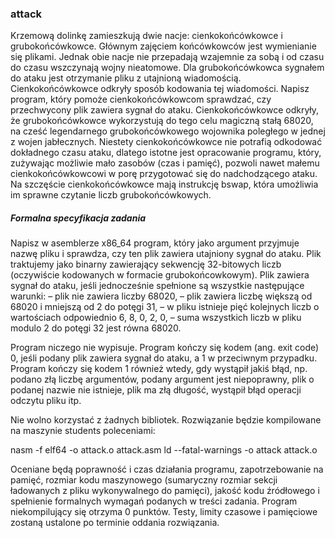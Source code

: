 ### attack

Krzemową dolinkę zamieszkują dwie nacje: cienkokońcówkowce i grubokońcówkowce.
Głównym zajęciem końcówkowców jest wymienianie się plikami. Jednak obie nacje
nie przepadają wzajemnie za sobą i od czasu do czasu wszczynają wojny
nieatomowe. Dla grubokońcówkowca sygnałem do ataku jest otrzymanie pliku
z utajnioną wiadomością. Cienkokońcówkowce odkryły sposób kodowania tej
wiadomości. Napisz program, który pomoże cienkokońcówkowcom sprawdzać, czy
przechwycony plik zawiera sygnał do ataku. Cienkokońcówkowce odkryły, że
grubokońcówkowce wykorzystują do tego celu magiczną stałą 68020, na cześć
legendarnego grubokońcówkowego wojownika poległego w jednej z wojen jabłecznych.
Niestety cienkokońcówkowce nie potrafią odkodować dokładnego czasu ataku,
dlatego istotne jest opracowanie programu, który, zużywając możliwie mało
zasobów (czas i pamięć), pozwoli nawet małemu cienkokońcówkowcowi w porę
przygotować się do nadchodzącego ataku. Na szczęście cienkokońcówkowce mają
instrukcję bswap, która umożliwia im sprawne czytanie liczb grubokońcówkowych.

##### Formalna specyfikacja zadania

Napisz w asemblerze x86_64 program, który jako argument przyjmuje nazwę pliku
i sprawdza, czy ten plik zawiera utajniony sygnał do ataku. Plik traktujemy jako
binarny zawierający sekwencję 32-bitowych liczb (oczywiście kodowanych
w formacie grubokońcowkowym). Plik zawiera sygnał do ataku, jeśli jednocześnie
spełnione są wszystkie następujące warunki:
– plik nie zawiera liczby 68020,
– plik zawiera liczbę większą od 68020 i mniejszą od 2 do potęgi 31,
– w pliku istnieje pięć kolejnych liczb o wartościach odpowiednio 6, 8, 0, 2, 0,
– suma wszystkich liczb w pliku modulo 2 do potęgi 32 jest równa 68020.

Program niczego nie wypisuje. Program kończy się kodem (ang. exit code) 0, jeśli
podany plik zawiera sygnał do ataku, a 1 w przeciwnym przypadku. Program kończy
się kodem 1 również wtedy, gdy wystąpił jakiś błąd, np. podano złą liczbę
argumentów, podany argument jest niepoprawny, plik o podanej nazwie nie
istnieje, plik ma złą długość, wystąpił błąd operacji odczytu pliku itp.

Nie wolno korzystać z żadnych bibliotek. Rozwiązanie będzie kompilowane na
maszynie students poleceniami:

nasm -f elf64 -o attack.o attack.asm
ld --fatal-warnings -o attack attack.o

Oceniane będą poprawność i czas działania programu, zapotrzebowanie na pamięć,
rozmiar kodu maszynowego (sumaryczny rozmiar sekcji ładowanych z pliku
wykonywalnego do pamięci), jakość kodu źródłowego i spełnienie formalnych
wymagań podanych w treści zadania. Program niekompilujący się otrzyma 0 punktów.
Testy, limity czasowe i pamięciowe zostaną ustalone po terminie oddania
rozwiązania.